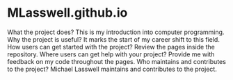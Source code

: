 # MLasswell.github.io
What the project does? This is my introduction into computer programming.
Why the project is useful? It marks the start of my career shift to this field.
How users can get started with the project? Review the pages inside the repository.
Where users can get help with your project? Provide me with feedback on my code throughout the pages.
Who maintains and contributes to the project? Michael Lasswell maintains and contributes to the project.
